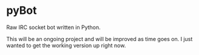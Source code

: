 # pyBot
Raw IRC socket bot written in Python.

This will be an ongoing project and will be improved as time goes on. I just wanted to get the working version up right now.
